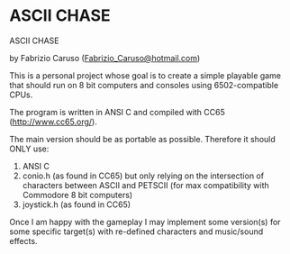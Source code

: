 # ASCII CHASE
ASCII CHASE

by Fabrizio Caruso (Fabrizio_Caruso@hotmail.com)

This is a personal project whose goal is to create a simple playable game that should run
on 8 bit computers and consoles using 6502-compatible CPUs.

The program is written in ANSI C and compiled with CC65 (http://www.cc65.org/).

The main version should be as portable as possible.
Therefore it should ONLY use:
1. ANSI C
2. conio.h (as found in CC65) but only relying on the intersection of characters between ASCII and PETSCII (for max compatibility with Commodore 8 bit computers)
3. joystick.h (as found in CC65)

Once I am happy with the gameplay I may implement some version(s) for some specific target(s) with 
re-defined characters and music/sound effects.
